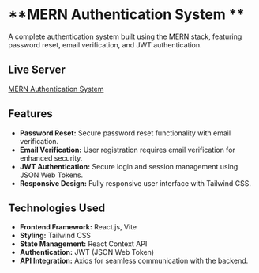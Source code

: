 # **MERN Authentication System **

A complete authentication system built using the MERN stack, featuring password reset, email verification, and JWT authentication.

## **Live Server**
[MERN Authentication System](https://mern-auth-fronend.vercel.app/)

## **Features**
- **Password Reset:** Secure password reset functionality with email verification.
- **Email Verification:** User registration requires email verification for enhanced security.
- **JWT Authentication:** Secure login and session management using JSON Web Tokens.
- **Responsive Design:** Fully responsive user interface with Tailwind CSS.

## **Technologies Used**
- **Frontend Framework:** React.js, Vite  
- **Styling:** Tailwind CSS  
- **State Management:** React Context API  
- **Authentication:** JWT (JSON Web Token)  
- **API Integration:** Axios for seamless communication with the backend.
